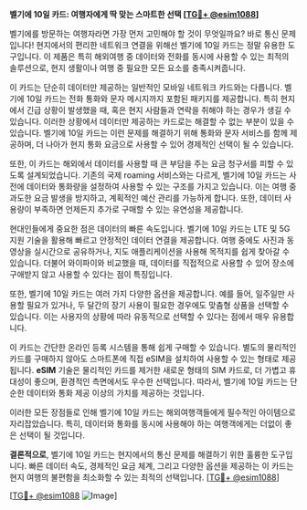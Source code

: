 **벨기에 10일 카드: 여행자에게 딱 맞는 스마트한 선택 [[TG💪+ @esim1088](https://t.me/s/esim1088)]**

벨기에를 방문하는 여행자라면 가장 먼저 고민해야 할 것이 무엇일까요? 바로 통신 문제입니다! 현지에서의 편리한 네트워크 연결을 위해선 벨기에 10일 카드는 정말 유용한 도구입니다. 이 제품은 특히 해외여행 중 데이터와 전화를 동시에 사용할 수 있는 최적의 솔루션으로, 현지 생활이나 여행 중 필요한 모든 요소를 충족시켜줍니다.

이 카드는 단순히 데이터만 제공하는 일반적인 모바일 네트워크 카드와는 다릅니다. 벨기에 10일 카드는 전화 통화와 문자 메시지까지 포함된 패키지를 제공합니다. 특히 현지에서 긴급 상황이 발생했을 때, 혹은 현지 사람들과 연락을 취해야 하는 경우가 생길 수 있습니다. 이러한 상황에서 데이터만 제공하는 카드로는 해결할 수 없는 부분이 있을 수 있습니다. 벨기에 10일 카드는 이런 문제를 해결하기 위해 통화와 문자 서비스를 함께 제공하며, 더 나아가 현지 통화 요금으로 사용할 수 있어 경제적인 선택이 될 수 있습니다.

또한, 이 카드는 해외에서 데이터를 사용할 때 큰 부담을 주는 요금 청구서를 피할 수 있도록 설계되었습니다. 기존의 국제 roaming 서비스와는 다르게, 벨기에 10일 카드는 사전에 데이터와 통화량을 설정하여 사용할 수 있는 구조를 가지고 있습니다. 이는 여행 중 과도한 요금 발생을 방지하고, 계획적인 예산 관리를 가능하게 합니다. 또한, 데이터 사용량이 부족하면 언제든지 추가로 구매할 수 있는 유연성을 제공합니다.

현대인들에게 중요한 점은 데이터의 빠른 속도입니다. 벨기에 10일 카드는 LTE 및 5G 지원 기술을 활용해 빠르고 안정적인 데이터 연결을 제공합니다. 여행 중에도 사진과 동영상을 실시간으로 공유하거나, 지도 애플리케이션을 사용해 목적지를 쉽게 찾아갈 수 있습니다. 더불어 와이파이와 비교했을 때, 데이터를 직접적으로 사용할 수 있어 장소에 구애받지 않고 사용할 수 있다는 점이 특징입니다.

또한, 벨기에 10일 카드는 여러 가지 다양한 옵션을 제공합니다. 예를 들어, 일주일만 사용할 필요가 있거나, 두 달간의 장기 사용이 필요한 경우에도 맞춤형 상품을 선택할 수 있습니다. 이는 사용자의 상황에 따라 유동적으로 선택할 수 있다는 점에서 매우 유용합니다.

이 카드는 간단한 온라인 등록 시스템을 통해 쉽게 구매할 수 있습니다. 별도의 물리적인 카드를 구매하지 않아도 스마트폰에 직접 eSIM을 설치하여 사용할 수 있는 형태로 제공됩니다. **eSIM** 기술은 물리적인 카드를 제거한 새로운 형태의 SIM 카드로, 더 가볍고 휴대성이 좋으며, 환경적인 측면에서도 우수한 선택입니다. 따라서, 벨기에 10일 카드는 단순한 데이터와 통화 제공 이상의 가치를 제공하는 것입니다.

이러한 모든 장점들로 인해 벨기에 10일 카드는 해외여행객들에게 필수적인 아이템으로 자리잡았습니다. 특히, 데이터와 통화를 동시에 사용해야 하는 여행객에게는 더없이 좋은 선택이 될 것입니다.

**결론적으로**, 벨기에 10일 카드는 현지에서의 통신 문제를 해결하기 위한 훌륭한 도구입니다. 빠른 데이터 속도, 경제적인 요금 체계, 그리고 다양한 옵션을 제공하는 이 카드는 현지 여행의 불편함을 최소화할 수 있는 최적의 선택입니다. [[TG💪+ @esim1088](https://t.me/s/esim1088)]

[[TG💪+ @esim1088](https://t.me/s/esim1088) ![Image](https://i.postimg.cc/Y0z9fWf4/image.png)]